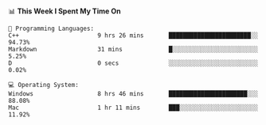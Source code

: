 
<!--START_SECTION:waka-->
📊 **This Week I Spent My Time On** 

```text
💬 Programming Languages: 
C++                      9 hrs 26 mins       ███████████████████████░░   94.73% 
Markdown                 31 mins             █░░░░░░░░░░░░░░░░░░░░░░░░   5.25% 
D                        0 secs              ░░░░░░░░░░░░░░░░░░░░░░░░░   0.02%

💻 Operating System: 
Windows                  8 hrs 46 mins       ██████████████████████░░░   88.08% 
Mac                      1 hr 11 mins        ███░░░░░░░░░░░░░░░░░░░░░░   11.92%

```


<!--END_SECTION:waka-->
